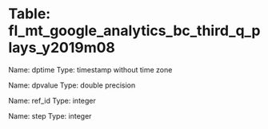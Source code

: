 Table: fl_mt_google_analytics_bc_third_q_plays_y2019m08
=======================================================

Name: dptime
Type: timestamp without time zone

Name: dpvalue
Type: double precision

Name: ref_id
Type: integer

Name: step
Type: integer

